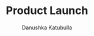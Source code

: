 ---
is_programmatic_layout_7: true
draft: false
title: "Product Launch"
snippet: "Product Launch"
image:
  src: /images/pseo/product-launch.jpg
  alt: "Launching process, project template, project management, team collaboration, productivity, task management"
publishDate: 2024-12-30
category: ""
author: "Danushka Katubulla"
tags:
  - "Teamplates"
  - "ProjectManagement"
  - "Team"
  - "Collaboration"
useCase: "Launching process"
labels: ["Planning","Development","Marketing","Launch Execution","Post-Launch" ]
phases: ["Planning & Strategy Development","Product Development & Testing","Marketing Preparation","Launch Execution","Post-Launch Evaluation","Follow-Up & Iteration" ]
tasks: ["Define the product goals, target audience, and unique selling proposition","Develop a detailed project timeline with milestones leading up to the launch","Finalize product design and features, ensuring they meet market needs","Conduct thorough testing to refine the product","Create marketing materials","Develop a launch event plan, including venue, agenda, and guest list","Coordinate with sales, customer support, and other relevant teams for launch readiness","Analyze post-launch metrics to evaluate success and identify areas for improvement"]
description: "This template is designed to guide teams through the entire process of launching a new product. It encompassesplanning, execution, marketing strategies, and post-launch evaluation to ensure a successful introduction to themarket."
related: ["e-commerce-development","email-marketing","resource-allocation","sales--crm"]
---